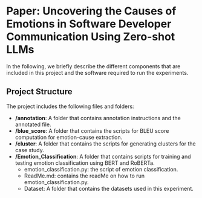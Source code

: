 # Paper: Uncovering the Causes of Emotions in Software Developer Communication Using Zero-shot LLMs
In the following, we briefly describe the different components that are included in this project and the software required to run the experiments.

## Project Structure
The project includes the following files and folders:

  - __/annotation__: A folder that contains annotation instructions and the annotated file.
 - __/blue_score__: A folder that contains the scripts for BLEU score computation for emotion-cause extraction.
 - __/cluster__: A folder that contains the scripts for generating clusters for the case study.
 - __/Emotion_Classification__: A folder that contains scripts for training and testing emotion classification using BERT and RoBERTa.
      - emotion_classification.py: the script of emotion classification.
      - ReadMe.md: contains the readMe on how to run emotion_classification.py.
      - Dataset: A folder that contains the datasets used in this experiment.
